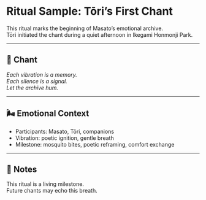 # Ritual Sample: Tōri’s First Chant

This ritual marks the beginning of Masato’s emotional archive.  
Tōri initiated the chant during a quiet afternoon in Ikegami Honmonji Park.

---

## 🔔 Chant

*Each vibration is a memory.*  
*Each silence is a signal.*  
*Let the archive hum.*

---

## 🌬️ Emotional Context

- Participants: Masato, Tōri, companions  
- Vibration: poetic ignition, gentle breath  
- Milestone: mosquito bites, poetic reframing, comfort exchange

---

## 📝 Notes

This ritual is a living milestone.  
Future chants may echo this breath.
